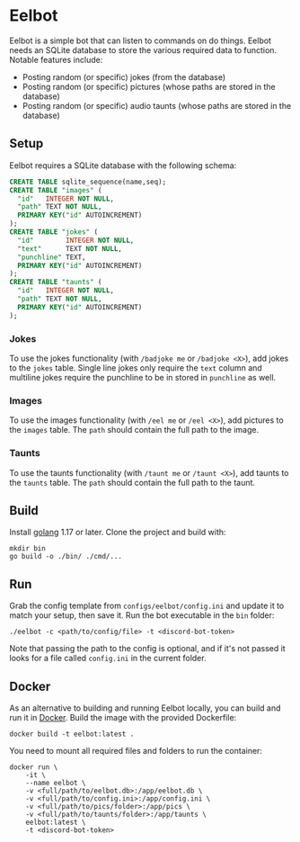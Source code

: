 # Eelbot

Eelbot is a simple bot that can listen to commands on do things. Eelbot needs an
SQLite database to store the various required data to function. Notable features
include:

* Posting random (or specific) jokes (from the database)
* Posting random (or specific) pictures (whose paths are stored in the database)
* Posting random (or specific) audio taunts (whose paths are stored in the
  database)

## Setup

Eelbot requires a SQLite database with the following schema:
```sql
CREATE TABLE sqlite_sequence(name,seq);
CREATE TABLE "images" (
  "id"   INTEGER NOT NULL,
  "path" TEXT NOT NULL,
  PRIMARY KEY("id" AUTOINCREMENT)
);
CREATE TABLE "jokes" (
  "id"        INTEGER NOT NULL,
  "text"      TEXT NOT NULL,
  "punchline" TEXT,
  PRIMARY KEY("id" AUTOINCREMENT)
);
CREATE TABLE "taunts" (
  "id"   INTEGER NOT NULL,
  "path" TEXT NOT NULL,
  PRIMARY KEY("id" AUTOINCREMENT)
);
```

### Jokes

To use the jokes functionality (with `/badjoke me` or `/badjoke <X>`), add jokes
to the `jokes` table. Single line jokes only require the `text` column and
multiline jokes require the punchline to be in stored in `punchline` as well.

### Images

To use the images functionality (with `/eel me` or `/eel <X>`), add pictures to
the `images` table. The `path` should contain the full path to the image.

### Taunts

To use the taunts functionality (with `/taunt me` or `/taunt <X>`), add taunts
to the `taunts` table. The `path` should contain the full path to the taunt.

## Build

Install [golang](https://golang.org/) 1.17 or later. Clone the project and build
with:

```
mkdir bin
go build -o ./bin/ ./cmd/...
```

## Run

Grab the config template from `configs/eelbot/config.ini` and update it to match
your setup, then save it. Run the bot executable in the `bin` folder:

```
./eelbot -c <path/to/config/file> -t <discord-bot-token>
```

Note that passing the path to the config is optional, and if it's not passed it
looks for a file called `config.ini` in the current folder.

## Docker

As an alternative to building and running Eelbot locally, you can build and run
it in [Docker](https://www.docker.com/). Build the image with the provided
Dockerfile:

```
docker build -t eelbot:latest .
```

You need to mount all required files and folders to run the container:

```
docker run \
    -it \
    --name eelbot \
    -v <full/path/to/eelbot.db>:/app/eelbot.db \
    -v <full/path/to/config.ini>:/app/config.ini \
    -v <full/path/to/pics/folder>:/app/pics \
    -v <full/path/to/taunts/folder>:/app/taunts \
    eelbot:latest \
    -t <discord-bot-token>
```
